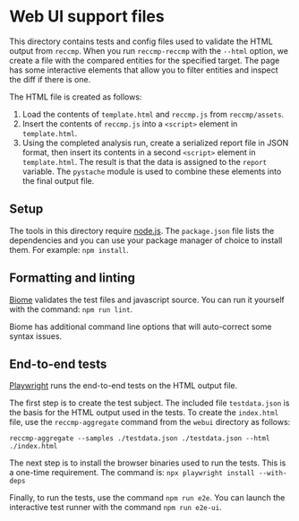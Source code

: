# Web UI support files
This directory contains tests and config files used to validate the HTML output from `reccmp`. When you run `reccmp-reccmp` with the `--html` option, we create a file with the compared entities for the specified target. The page has some interactive elements that allow you to filter entities and inspect the diff if there is one.

The HTML file is created as follows:
1. Load the contents of `template.html` and `reccmp.js` from `reccmp/assets`.
2. Insert the contents of `reccmp.js` into a `<script>` element in `template.html`.
3. Using the completed analysis run, create a serialized report file in JSON format, then insert its contents in a second `<script>` element in `template.html`. The result is that the data is assigned to the `report` variable.
The `pystache` module is used to combine these elements into the final output file.

## Setup
The tools in this directory require [node.js](https://nodejs.org/). The `package.json` file lists the dependencies and you can use your package manager of choice to install them. For example: `npm install`.

## Formatting and linting
[Biome](https://biomejs.dev/) validates the test files and javascript source. You can run it yourself with the command: `npm run lint`.

Biome has additional command line options that will auto-correct some syntax issues.

## End-to-end tests
[Playwright](https://playwright.dev/) runs the end-to-end tests on the HTML output file.

The first step is to create the test subject. The included file `testdata.json` is the basis for the HTML output used in the tests. To create the `index.html` file, use the `reccmp-aggregate` command from the `webui` directory as follows:
```
reccmp-aggregate --samples ./testdata.json ./testdata.json --html ./index.html
```
The next step is to install the browser binaries used to run the tests. This is a one-time requirement. The command is: `npx playwright install --with-deps`

Finally, to run the tests, use the command `npm run e2e`. You can launch the interactive test runner with the command `npm run e2e-ui`.
